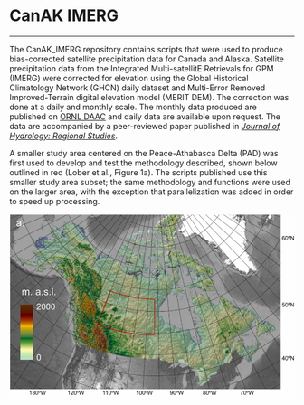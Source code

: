 # CanAK IMERG
***
The CanAK_IMERG repository contains scripts that were used to produce bias-corrected satellite precipitation data for Canada and Alaska. Satellite precipitation data from the Integrated Multi-satellitE Retrievals for GPM (IMERG) were corrected for elevation using the Global Historical Climatology Network (GHCN) daily dataset and Multi-Error Removed Improved-Terrain digital elevation model (MERIT DEM). The correction was done at a daily and monthly scale. The monthly data produced are published on [ORNL DAAC](https://daac.ornl.gov/cgi-bin/dsviewer.pl?ds_id=2097/) and daily data are available upon request. The data are accompanied by a peer-reviewed paper published in [*Journal of Hydrology: Regional Studies*](https://www.sciencedirect.com/science/article/pii/S2214581823000733). 

A smaller study area centered on the Peace-Athabasca Delta (PAD) was first used to develop and test the methodology described, shown below outlined in red (Lober et al., Figure 1a). The scripts published use this smaller study area subset; the same methodology and functions were used on the larger area, with the exception that parallelization was added in order to speed up processing. 

![](img/f1.png) 
